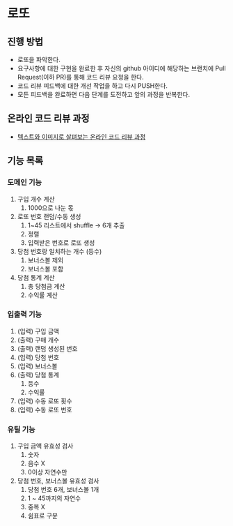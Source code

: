 # 로또
## 진행 방법
* 로또을 파악한다.
* 요구사항에 대한 구현을 완료한 후 자신의 github 아이디에 해당하는 브랜치에 Pull Request(이하 PR)를 통해 코드 리뷰 요청을 한다.
* 코드 리뷰 피드백에 대한 개선 작업을 하고 다시 PUSH한다.
* 모든 피드백을 완료하면 다음 단계를 도전하고 앞의 과정을 반복한다.

## 온라인 코드 리뷰 과정
* [텍스트와 이미지로 살펴보는 온라인 코드 리뷰 과정](https://github.com/next-step/nextstep-docs/tree/master/codereview)

## 기능 목록
### 도메인 기능
1. 구입 개수 계산
    1) 1000으로 나눈 몫
2. 로또 번호 랜덤/수동 생성
    1) 1~45 리스트에서 shuffle -> 6개 추출
    2) 정렬
    3) 입력받은 번호로 로또 생성 
3. 당첨 번호랑 일치하는 개수 (등수)
    1) 보너스볼 제외
    2) 보너스볼 포함
4. 당첨 통계 계산
    1) 총 당첨금 계산
    2) 수익률 계산
### 입출력 기능
1. (입력) 구입 금액
2. (출력) 구매 개수
3. (출력) 랜덤 생성된 번호
4. (입력) 당첨 번호
5. (입력) 보너스볼
6. (출력) 당첨 통계
    1) 등수
    2) 수익률
7. (입력) 수동 로또 횟수
8. (입력) 수동 로또 번호

### 유틸 기능
1. 구입 금액 유효성 검사
    1) 숫자
    2) 음수 X
    3) 0이상 자연수만
2. 당첨 번호, 보너스볼 유효성 검사
    1) 당첨 번호 6개, 보너스볼 1개
    2) 1 ~ 45까지의 자연수
    3) 중복 X
    4) 쉼표로 구분
